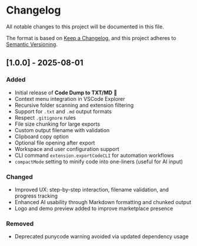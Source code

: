 # Changelog

All notable changes to this project will be documented in this file.

The format is based on [Keep a Changelog](https://keepachangelog.com/en/1.0.0/),
and this project adheres to [Semantic Versioning](https://semver.org/spec/v2.0.0.html).

## [1.0.0] - 2025-08-01

### Added

- Initial release of **Code Dump to TXT/MD** 🎉
- Context menu integration in VSCode Explorer
- Recursive folder scanning and extension filtering
- Support for `.txt` and `.md` output formats
- Respect `.gitignore` rules
- File size chunking for large exports
- Custom output filename with validation
- Clipboard copy option
- Optional file opening after export
- Workspace and user configuration support
- CLI command `extension.exportCodeCLI` for automation workflows
- `compactMode` setting to minify code into one-liners (useful for AI input)

### Changed

- Improved UX: step-by-step interaction, filename validation, and progress tracking
- Enhanced AI usability through Markdown formatting and chunked output
- Logo and demo preview added to improve marketplace presence

### Removed

- Deprecated punycode warning avoided via updated dependency usage
